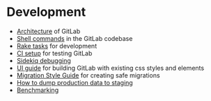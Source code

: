 # Development

- [Architecture](architecture.md) of GitLab
- [Shell commands](shell_commands.md) in the GitLab codebase
- [Rake tasks](rake_tasks.md) for development
- [CI setup](ci_setup.md) for testing GitLab
- [Sidekiq debugging](sidekiq_debugging.md)
- [UI guide](ui_guide.md) for building GitLab with existing css styles and elements
- [Migration Style Guide](migration_style_guide.md) for creating safe migrations
- [How to dump production data to staging](dump_db.md)
- [Benchmarking](benchmarking.md)
